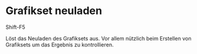 <span id="top"></span>

# Grafikset neuladen

Shift-F5

Löst das Neuladen des Grafiksets aus. Vor allem nützlich beim Erstellen
von Grafiksets um das Ergebnis zu kontrollieren.
